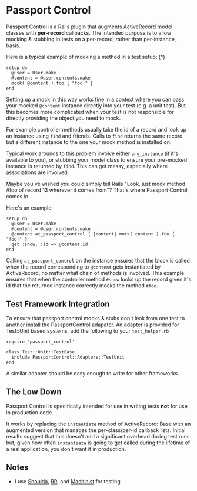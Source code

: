 Passport Control
================

Passport Control is a Rails plugin that augments ActiveRecord model classes with **per-record** callbacks. The intended purpose is to allow mocking & stubbing  in tests on a per-record, rather than per-instance, basis.

Here is a typical example of mocking a method in a test setup: (*)

    setup do
      @user = User.make
      @content = @user.contents.make
      mock( @content ).foo { "foo!" }
    end

Setting up a mock in this way works fine in a context where you can pass your mocked `@content` instance directly into your test (e.g. a unit test). But this becomes more complicated when your test is not responsible for directly providing the object you need to mock.

For example controller methods usually take the id of a record and look up an instance using `find` and friends. Calls to `find` returns the same record but a different instance to the one your mock method is installed on.

Typical work arounds to this problem involve either `any_instance` (if it's available to you), or stubbing your model class to ensure your pre-mocked instance is returned by `find`. This can get messy, especially where associations are involved.

Maybe you've wished you could simply tell Rails "Look, just mock method #foo of record 13 wherever it comes from"? That's where Passport Control comes in.

Here's an example:

    setup do
      @user = User.make
      @content = @user.contents.make
      @content.at_passport_control { |content| mock( content ).foo { "foo!" }
      get :show, :id => @content.id
    end

Calling `at_passport_control` on the instance ensures that the block is called when the record corresponding to `@content` gets instantiated by ActiveRecord, no matter what chain of methods is involved. This example ensures that when the controller method `#show` looks up the record given it's id that the returned instance correctly mocks the method `#foo`.

Test Framework Integration
--------------------------

To ensure that passport control mocks & stubs don't leak from one test to another install the PassportControl adapater. An adapter is provided for Test::Unit based systems, add the following to your `test_helper.rb`

    require 'passport_control'
    
    class Test::Unit::TestCase
      include PassportControl::Adapters::TestUnit
    end

A similar adapter should be easy enough to write for other frameworks.

The Low Down
------------

Passport Control is specifically intended for use in writing tests **not** for use in production code.

It works by replacing the `instantiate` method of ActiveRecord::Base with an augmented version that manages the per-class/per-id callback lists. Initial results suggest that this doesn't add a significant overhead during test runs but, given how often `instantiate` is going to get called during the lifetime of a real application, you don't want it in production.

Notes
-----

* I use [Shoulda](http://github.com/thoughtbot/shoulda/tree/master), [RR](http://github.com/btakita/rr/tree/master), and [Machinist](http://github.com/notahat/machinist/tree/master) for testing.
